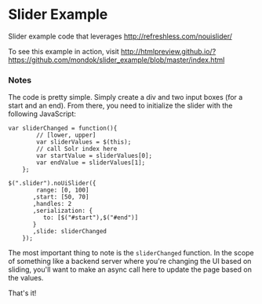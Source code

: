 # Slider Example #

Slider example code that leverages http://refreshless.com/nouislider/

To see this example in action, visit http://htmlpreview.github.io/?https://github.com/mondok/slider_example/blob/master/index.html

### Notes ###
The code is pretty simple.  Simply create a div and two input boxes (for a start and an end). From there, you need to initialize the slider with the following JavaScript:

  	var sliderChanged = function(){
			// [lower, upper]
			var sliderValues = $(this);
			// call Solr index here
			var startValue = sliderValues[0];
			var endValue = sliderValues[1];
		};

  	$(".slider").noUiSlider({
		    range: [0, 100]
		   ,start: [50, 70]
		   ,handles: 2
		   ,serialization: {
		      to: [$("#start"),$("#end")]
		   }
		   ,slide: sliderChanged
		});
    
The most important thing to note is the `sliderChanged` function.  In the scope of something like a backend server where you're changing the UI based on sliding, you'll want to make an async call here to update the page based on the values.

That's it!
